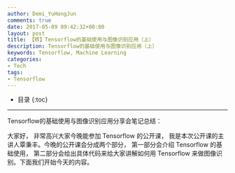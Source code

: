 ```yaml
---
author: Demi_YuHongJun
comments: true
date: 2017-05-09 09:42:32+00:00
layout: post
title: 【转】Tensorflow的基础使用与图像识别应用（上）
description: Tensorflow的基础使用与图像识别应用（上）
keywords: Tensorflow, Machine Learning
categories:
- Tech
tags:
- Tensorflow
---
```

* 目录
{:toc}
---

Tensorflow的基础使用与图像识别应用分享会笔记总结：

大家好， 非常高兴大家今晚能参加 Tensorflow 的公开课， 我是本次公开课的主讲人覃秉丰。今晚的公开课会分成两个部分， 第一部分会介绍 Tensorflow 的基础使用， 第二部分会给出具体代码来给大家讲解如何用 Tensorflow 来做图像识别。下面我们开始今天的内容。

